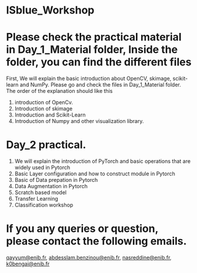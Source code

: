 # ISblue_Workshop
# Please check the practical material in Day_1_Material folder, Inside the folder, you can find the different files 
First, We will explain the basic introduction about OpenCV, skimage, scikit-learn and NumPy. Please go and check the files in Day_1_Material folder.
The order of the explanation should like this
1. introduction of OpenCv.
2. Introduction of skimage
3. Introduction and Scikit-Learn
4. Introduction of Numpy and other visualization library.
# Day_2 practical.
1. We will explain the introduction of PyTorch and basic operations that are widely used in Pytorch
2. Basic Layer configuration and how to construct module in Pytorch
3. Basic of Data prepation in Pytorch
4. Data Augmentation in Pytorch
5. Scratch based model
6. Transfer Learning
7. Classification workshop


# If you any queries or question, please contact the following emails. 
qayyum@enib.fr, abdesslam.benzinou@enib.fr, nasreddine@enib.fr, k0bengai@enib.fr


